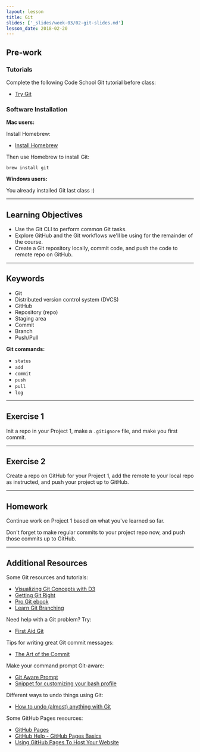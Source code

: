 ```yaml
---
layout: lesson
title: Git
slides: ['_slides/week-03/02-git-slides.md']
lesson_date: 2018-02-20
---
```


## Pre-work

### Tutorials

Complete the following Code School Git tutorial before class:

* [Try Git](https://try.github.io/)

### Software Installation

**Mac users:**

Install Homebrew:

* [Install Homebrew](https://brew.sh/)

Then use Homebrew to install Git:

```
brew install git
```

**Windows users:**

You already installed Git last class :)

---

## Learning Objectives

* Use the Git CLI to perform common Git tasks.
* Explore GitHub and the Git workflows we'll be using for the remainder of the course.
* Create a Git repository locally, commit code, and push the code to remote repo on GitHub.

---

## Keywords

* Git
* Distributed version control system (DVCS)
* GitHub
* Repository (repo)
* Staging area
* Commit
* Branch
* Push/Pull

**Git commands:**

* `status`
* `add`
* `commit`
* `push`
* `pull`
* `log`

---

## Exercise 1

Init a repo in your Project 1, make a `.gitignore` file, and make you first commit.

---

## Exercise 2

Create a repo on GitHub for your Project 1, add the remote to your local repo as instructed, and push your project up to GitHub.

---

## Homework

Continue work on Project 1 based on what you've learned so far.

Don't forget to make regular commits to your project repo now, and push those commits up to GitHub.

---

## Additional Resources

Some Git resources and tutorials:

* [Visualizing Git Concepts with D3](https://onlywei.github.io/explain-git-with-d3/)
* [Getting Git Right](https://www.atlassian.com/git/)
* [Pro Git ebook](http://git-scm.com/book/en/v2)
* [Learn Git Branching](http://pcottle.github.io/learnGitBranching/)

Need help with a Git problem? Try:

* [First Aid Git](http://firstaidgit.io/#/)

Tips for writing great Git commit messages:

* [The Art of the Commit](http://alistapart.com/article/the-art-of-the-commit)

Make your command prompt Git-aware:

* [Git Aware Prompt](https://github.com/jimeh/git-aware-prompt)
* [Snippet for customizing your bash profile](https://gist.github.com/mandiwise/8112fb0668f4801cc3f9)

Different ways to undo things using Git:

* [How to undo (almost) anything with Git](https://github.com/blog/2019-how-to-undo-almost-anything-with-git)

Some GitHub Pages resources:

* [GitHub Pages](https://pages.github.com/)
* [GitHub Help - GitHub Pages Basics](https://help.github.com/categories/github-pages-basics/)
* [Using GitHub Pages To Host Your Website](http://blog.teamtreehouse.com/using-github-pages-to-host-your-website)
